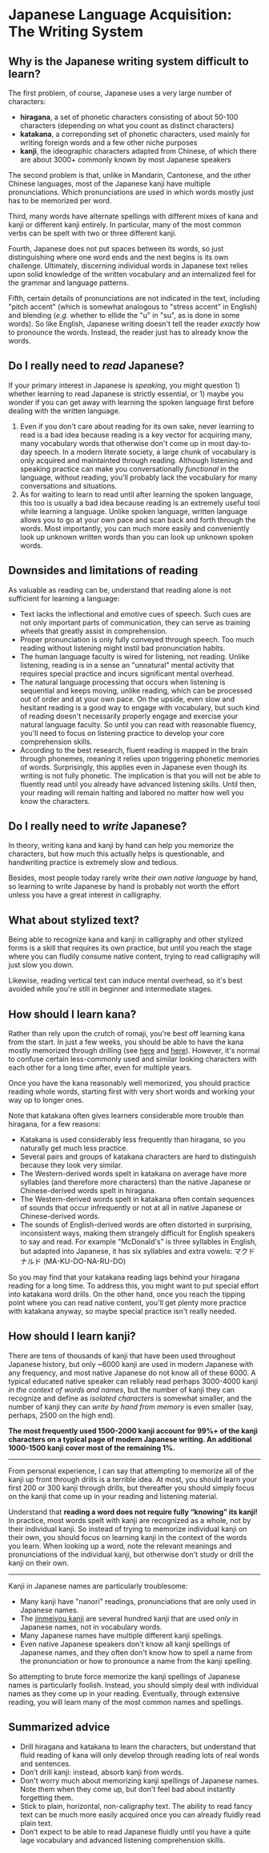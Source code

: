 # Japanese Language Acquisition: The Writing System

## Why is the Japanese writing system difficult to learn?

The first problem, of course, Japanese uses a very large number of characters:

- **hiragana**, a set of phonetic characters consisting of about 50-100 characters (depending on what you count as distinct characters)
- **katakana**, a correponding set of phonetic characters, used mainly for writing foreign words and a few other niche purposes
- **kanji**, the ideographic characters adapted from Chinese, of which there are about 3000+ commonly known by most Japanese speakers

The second problem is that, unlike in Mandarin, Cantonese, and the other Chinese languages, most of the Japanese kanji have multiple pronunciations. Which pronunciations are used in which words mostly just has to be memorized per word.

Third, many words have alternate spellings with different mixes of kana and kanji or different kanji entirely. In particular, many of the most common verbs can be spelt with two or three different kanji.

Fourth, Japanese does not put spaces between its words, so just distinguishing where one word ends and the next begins is its own challenge. Ultimately, discerning individual words in Japanese text relies upon solid knowledge of the written vocabulary and an internalized feel for the grammar and language patterns.

Fifth, certain details of pronunciations are not indicated in the text, including "pitch accent" (which is somewhat analogous to "stress accent" in English) and blending (*e.g.* whether to ellide the "u" in "su", as is done in some words). So like English, Japanese writing doesn't tell the reader *exactly* how to pronounce the words. Instead, the reader just has to already know the words.

## Do I really need to *read* Japanese?

If your primary interest in Japanese is *speaking*, you might question 1) whether learning to read Japanese is strictly essential, or 1) maybe you wonder if you can get away with learning the spoken language first before dealing with the written language.

1. Even if you don't care about reading for its own sake, never learning to read is a bad idea because reading is a key vector for acquiring many, many vocabulary words that otherwise don't come up in most day-to-day speech. In a modern literate society, a large chunk of vocabulary is only acquired and maintainted through reading. Although listening and speaking practice can make you conversationally *functional* in the language, without reading, you'll probably lack the vocabulary for many conversations and situations.
1. As for waiting to learn to read until after learning the spoken language, this too is usually a bad idea because reading is an extremely useful tool while learning a language. Unlike spoken language, written language allows you to go at your own pace and scan back and forth through the words. Most importantly, you can much more easily and conveniently look up unknown written words than you can look up unknown spoken words.

## Downsides and limitations of reading

As valuable as reading can be, understand that reading alone is not sufficient for learning a language: 

- Text lacks the inflectional and emotive cues of speech. Such cues are not only important parts of communication, they can serve as training wheels that greatly assist in comprehension. 
- Proper pronunciation is only fully conveyed through speech. Too much reading without listening might instil bad pronunciation habits.
- The human language faculty is wired for listening, not reading. Unlike listening, reading is in a sense an "unnatural" mental activity that requires special practice and incurs significant mental overhead. 
- The natural language processing that occurs when listening is sequential and keeps moving, unlike reading, which can be processed out of order and at your own pace. On the upside, even slow and hesitant reading is a good way to engage with vocabulary, but such kind of reading doesn't necessarily properly engage and exercise your natural language faculty. So until you can read with reasonable fluency, you'll need to focus on listening practice to develop your core comprehension skills.
- According to the best research, fluent reading is mapped in the brain through phonemes, meaning it relies upon triggering phonetic memories of words. Surprisingly, this applies even in Japanese even though its writing is not fully phonetic. The implication is that you will not be able to fluently read until you already have advanced listening skills. Until then, your reading will remain halting and labored no matter how well you know the characters.

## Do I really need to *write* Japanese?

In theory, writing kana and kanji by hand can help you memorize the characters, but how much this actually helps is questionable, and handwriting practice is extremely slow and tedious.

Besides, most people today rarely write *their own native language* by hand, so learning to write Japanese by hand is probably not worth the effort unless you have a great interest in calligraphy.

## What about stylized text?

Being able to recognize kana and kanji in calligraphy and other stylized forms is a skill that requires its own practice, but until you reach the stage where you can fludily consume native content, trying to read calligraphy will just slow you down.

Likewise, reading vertical text can induce mental overhead, so it's best avoided while you're still in beginner and intermediate stages.

## How should I learn kana?

Rather than rely upon the crutch of romaji, you're best off learning kana from the start. In just a few weeks, you should be able to have the kana mostly memorized through drilling (see [here](https://kana-quiz.tofugu.com/) and [here](
https://laits.utexas.edu/japanese/joshu/kana/katakana.php)). However, it's normal to confuse certain less-commonly used and similar looking characters with each other for a long time after, even for multiple years.

Once you have the kana reasonably well memorized, you should practice reading whole words, starting first with very short words and working your way up to longer ones.

Note that katakana often gives learners considerable more trouble than hiragana, for a few reasons:

- Katakana is used considerably less frequently than hiragana, so you naturally get much less practice.
- Several pairs and groups of katakana characters are hard to distinguish because they look very similar.
- The Western-derived words spelt in katakana on average have more syllables (and therefore more characters) than the native Japanese or Chinese-derived words spelt in hiragana.
- The Western-derived words spelt in katakana often contain sequences of sounds that occur infrequently or not at all in native Japanese or Chinese-derived words.
- The sounds of English-derived words are often distorted in surprising, inconsistent ways, making them strangely difficult for English speakers to say and read. For example "McDonald's" is three syllables in English, but adapted into Japanese, it has six syllables and extra vowels: マクドナルド (MA-KU-DO-NA-RU-DO)

So you may find that your katakana reading lags behind your hiragana reading for a long time. To address this, you might want to put special effort into katakana word drills. On the other hand, once you reach the tipping point where you can read native content, you'll get plenty more practice with katakana anyway, so maybe special practice isn't really needed.

## How should I learn kanji?

There are tens of thousands of kanji that have been used throughout Japanese history, but only ~6000 kanji are used in modern Japanese with any frequency, and most native Japanese do not know all of these 6000. A typical educated native speaker can reliably read perhaps 3000-4000 kanji *in the context of words and names*, but the number of kanji they can recognize and define as *isolated characters* is somewhat smaller, and the number of kanji they can *write by hand from memory* is even smaller (say, perhaps, 2500 on the high end).

**The most frequently used 1500-2000 kanji account for 99%+ of the kanji characters on a typical page of modern Japanese writing. An additional 1000-1500 kanji cover most of the remaining 1%.**

---

From personal experience, I can say that attempting to memorize all of the kanji up front through drills is a terrible idea. At most, you should learn your first 200 or 300 kanji through drills, but thereafter you should simply focus on the kanji that come up in your reading and listening material.

Understand that **reading a word does not require fully “knowing” its kanji!** In practice, most words spelt with kanji are recognized as a whole, not by their individual kanji. So instead of trying to memorize individual kanji on their own, you should focus on learning kanji in the context of the words you learn. When looking up a word, note the relevant meanings and pronunciations of the individual kanji, but otherwise don't study or drill the kanji on their own.

---

Kanji in Japanese names are particularly troublesome:

- Many kanji have "nanori" readings, pronunciations that are only used in Japanese names.
- The [jinmeiyou kanji](https://en.wikipedia.org/wiki/Jinmeiy%C5%8D_kanji) are several hundred kanji that are used *only* in Japanese names, not in vocabulary words.
- Many Japanese names have multiple different kanji spellings.
- Even native Japanese speakers don't know all kanji spellings of Japanese names, and they often don't know how to spell a name from the pronunciation or how to pronounce a name from the kanji spelling.

So attempting to brute force memorize the kanji spellings of Japanese names is particularly foolish. Instead, you should simply deal with individual names as they come up in your reading. Eventually, through extensive reading, you will learn many of the most common names and spellings.

## Summarized advice

- Drill hiragana and katakana to learn the characters, but understand that fluid reading of kana will only develop through reading lots of real words and sentences.
- Don’t drill kanji: instead, absorb kanji from words.
- Don't worry much about memorizing kanji spellings of Japanese names. Note them when they come up, but don't feel bad about instantly forgetting them.
- Stick to plain, horizontal, non-caligraphy text. The ability to read fancy text can be much more easily acquired once you can already fluidly read plain text.
- Don’t expect to be able to read Japanese fluidly until you have a quite lage vocabulary and advanced listening comprehension skills.

